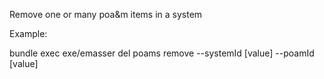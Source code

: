 Remove one or many poa&m items in a system

Example:

bundle exec exe/emasser del poams remove --systemId [value] --poamId [value]
